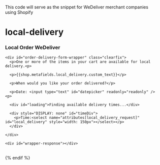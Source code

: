 
  
  This code will serve as the snippet for WeDeliver merchant companies using Shopify
  
   local-delivery
==============




  <div id="order-delivery">
  <h3>Local Order WeDeliver</h3>
      
    <div id="order-delivery-form-wrapper" class="clearfix">
      <p>One or more of the items in your cart are available for local delivery.<p>
      
      <p>{{shop.metafields.local_delivery.custom_text}}</p>
      
      <p>When would you like your order delivered?</p>
      
      <p>Date: <input type="text" id="datepicker" readonly="readonly" /> <p>

      <div id="loading">Finding available delivery times...</div>
      
      <div style="DISPLAY: none" id="timeDiv">
        <p>Time:<select name="attributes[local_delivery_request]" id="local_delivery" style="width: 150px"></select></p> 
      </div>
        
    </div>
  
    <div id="wrapper-response"></div>
  </div>
  
  <br />
{% endif %}
